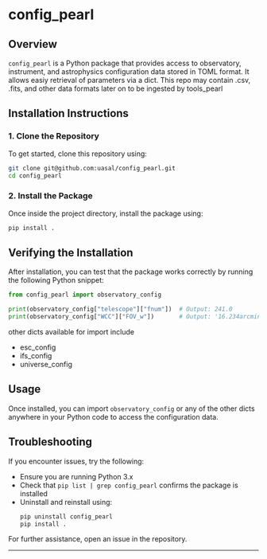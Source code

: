 # config_pearl

## Overview
`config_pearl` is a Python package that provides access to observatory, instrument, and astrophysics configuration data stored in TOML format. It allows easiy retrieval of parameters via a dict. This repo may contain .csv, .fits, and other data formats later on to be ingested by tools_pearl

## Installation Instructions

### **1. Clone the Repository**
To get started, clone this repository using:
```sh
git clone git@github.com:uasal/config_pearl.git
cd config_pearl
```

### **2. Install the Package**
Once inside the project directory, install the package using:
```sh
pip install .
```

## Verifying the Installation
After installation, you can test that the package works correctly by running the following Python snippet:

```python
from config_pearl import observatory_config

print(observatory_config["telescope"]["fnum"])  # Output: 241.0
print(observatory_config["WCC"]["FOV_w"])       # Output: '16.234arcminute'
```

other dicts available for import include
* esc_config
* ifs_config
* universe_config

## Usage
Once installed, you can import `observatory_config` or any of the other dicts anywhere in your Python code to access the configuration data.

## Troubleshooting
If you encounter issues, try the following:
- Ensure you are running Python 3.x
- Check that `pip list | grep config_pearl` confirms the package is installed
- Uninstall and reinstall using:
  ```sh
  pip uninstall config_pearl
  pip install .
  ```

For further assistance, open an issue in the repository.

---

 
